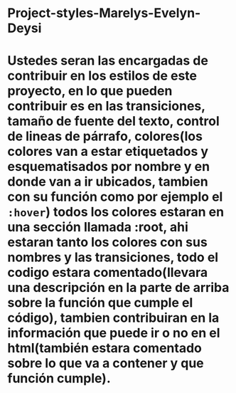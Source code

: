 # Project-styles-Marelys-Evelyn-Deysi
# Ustedes seran las encargadas de contribuir en los estilos de este proyecto, en lo que pueden contribuir es en las transiciones, tamaño de fuente del texto, control de lineas de párrafo, colores(los colores van a estar etiquetados y esquematisados por nombre y en donde van a ir ubicados, tambien con su función como por ejemplo el `:hover`) todos los  colores estaran en una sección llamada :root, ahi estaran tanto los colores con sus nombres y las transiciones, todo el codigo estara comentado(llevara una descripción en la parte de arriba sobre la función que cumple el código), tambien contribuiran en la información que puede ir o no en el html(también estara comentado sobre lo que va a contener y que función cumple).
